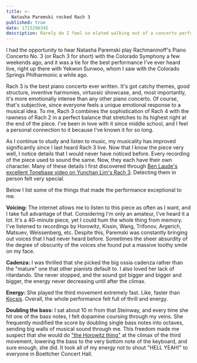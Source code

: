 ```yaml
---
title: >-
  Natasha Paremski rocked Rach 3
published: true
date: 1715296345
description: Rarely do I feel so elated walking out of a concerto performance.
---
```

I had the opportunity to hear Natasha Paremski play Rachmaninoff's Piano Concerto No.&nbsp;3 (or Rach&nbsp;3 for short) with the Colorado Symphony a few weekends ago, and it was a tie for the best performance I've ever heard live, right up there with Yekwon Sunwoo, whom I saw with the Colorado Springs Philharmonic a while ago.

Rach&nbsp;3 is the best piano concerto ever written. It's got catchy themes, good structure, inventive harmonies, virtuosic showcase, and, most importantly, it's more emotionally intense than any other piano concerto. Of course, that's subjective, since everyone feels a unique emotional response to a musical idea. To me, Rach&nbsp;3 combines the sophistication of Rach&nbsp;4 with the rawness of Rach&nbsp;2 in a perfect balance that stretches to its highest right at the end of the piece. I've been in love with it since middle school, and I feel a personal connection to it because I've known it for so long.

As I continue to study and listen to music, my musicality has improved significantly since I last heard Rach&nbsp;3 live. Now that I know the piece very well, I notice details that I would never have noticed before. Every recording of the piece used to sound the same. Now, they each have their own character. Many of these details I first discovered through [Ben Laude's excellent Tonebase video on Yunchan Lim's Rach&nbsp;3](https://youtu.be/DhUFLepewgA). Detecting them in person felt very special.

Below I list some of the things that made the performance exceptional to me.

**Voicing:** The internet allows me to listen to this piece as often as I want, and I take full advantage of that. Considering I'm only an amateur, I've heard it a lot. It's a 40-minute piece, yet I could hum the whole thing from memory. I've listened to recordings by Horowitz, Kissin, Wang, Trifonov, Argerich, Matsuev, Weissenberg, etc. Despite this, Paremski was constantly bringing out voices that I had never heard before. Sometimes the sheer absurdity of the degree of obscurity of the voices she found put a massive toothy smile on my face.

**Cadenza:** I was thrilled that she picked the big ossia cadenza rather than the "mature" one that other pianists default to. I also loved her lack of ritardando. She never stopped, and the sound got bigger and bigger and bigger, the energy never decreasing until after the climax.

**Energy:** She played the third movement extremely fast. Like, faster than [Kocsis](https://youtu.be/OVmgIIKBnWE&t=1379). Overall, the whole performance felt full of thrill and energy.

**Doubling the bass:** I sat about 10&nbsp;m from that Steinway, and every time she hit one of the bass notes, I felt dopamine coursing through my veins. She frequently modified the score by doubling single bass notes into octaves, sending big walls of musical sound through me. This freedom made me suspect that she would do ["the Horowitz thing"](https://youtu.be/DhUFLepewgA&t=1705) at the climax of the third movement, lowering the bass to the very bottom note of the keyboard, and sure enough, she did. It took all of my energy not to shout "HELL YEAH!" to everyone in Boettcher Concert Hall.
